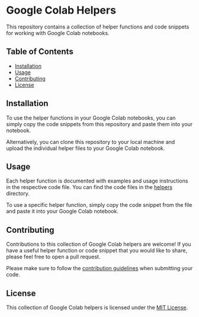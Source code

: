 # Google Colab Helpers

This repository contains a collection of helper functions and code snippets for working with Google Colab notebooks.

## Table of Contents

- [Installation](#installation)
- [Usage](#usage)
- [Contributing](#contributing)
- [License](#license)

## Installation

To use the helper functions in your Google Colab notebooks, you can simply copy the code snippets from this repository and paste them into your notebook.

Alternatively, you can clone this repository to your local machine and upload the individual helper files to your Google Colab notebook.

## Usage

Each helper function is documented with examples and usage instructions in the respective code file. You can find the code files in the [helpers](./helpers) directory.

To use a specific helper function, simply copy the code snippet from the file and paste it into your Google Colab notebook.

## Contributing

Contributions to this collection of Google Colab helpers are welcome! If you have a useful helper function or code snippet that you would like to share, please feel free to open a pull request.

Please make sure to follow the [contribution guidelines](CONTRIBUTING.md) when submitting your code.

## License

This collection of Google Colab helpers is licensed under the [MIT License](LICENSE).
